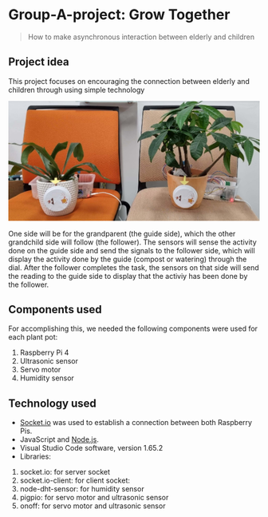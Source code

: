 # Group-A-project: Grow Together
  >How to make asynchronous interaction between elderly and children

## Project idea
This project focuses on encouraging the connection between elderly and children through using simple technology

![GrowTogetherPlantPots](images/GrowTogether.jpg)

One side will be for the grandparent (the guide side), which the other grandchild side will follow (the follower).
The sensors will sense the activity done on the guide side and send the signals to the follower side, which will display the activity done by the guide (compost or watering) through the dial.
After the follower completes the task, the sensors on that side will send the reading to the guide side to display that the activiy has been done by the follower.

## Components used
For accomplishing this, we needed the following components were used for each plant pot:
1. Raspberry Pi 4
2. Ultrasonic sensor
3. Servo motor
4. Humidity sensor


## Technology used
- [Socket.io](https://socket.io/) was used to establish a connection between both Raspberry Pis.
- JavaScript and [Node.js](https://nodejs.org/en/).
- Visual Studio Code software, version 1.65.2
- Libraries: 
1.  socket.io: for server socket 
2. socket.io-client: for client socket: 
3. node-dht-sensor: for humidity sensor
4. pigpio: for servo motor and ultrasonic sensor
5. onoff: for servo motor and ultrasonic sensor




